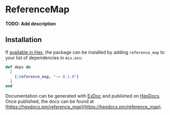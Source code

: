 # ReferenceMap

**TODO: Add description**

## Installation

If [available in Hex](https://hex.pm/docs/publish), the package can be installed
by adding `reference_map` to your list of dependencies in `mix.exs`:

```elixir
def deps do
  [
    {:reference_map, "~> 0.1.0"}
  ]
end
```

Documentation can be generated with [ExDoc](https://github.com/elixir-lang/ex_doc)
and published on [HexDocs](https://hexdocs.pm). Once published, the docs can
be found at [https://hexdocs.pm/reference_map](https://hexdocs.pm/reference_map).

